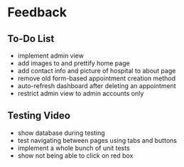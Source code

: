 # Feedback

## To-Do List

- implement admin view
- add images to and prettify home page
- add contact info and picture of hospital to about page
- remove old form-based appointment creation method
- auto-refresh dashboard after deleting an appointment
- restrict admin view to admin accounts only

## Testing Video

- show database during testing
- test navigating between pages using tabs and buttons
- implement a whole bunch of unit tests
- show not being able to click on red box
